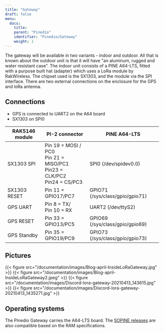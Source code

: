```yaml
---
title: "Gateway"
draft: false
menu:
  docs:
    title:
    parent: "Pinedio"
    identifier: "Pinedio/Gateway"
    weight: 1
---
```


The gateway will be available in two variants - indoor and outdoor. All that is known about the outdoor unit is that it will have "an aluminum, rugged and water resistant case".
The indoor unit consists of a PINE A64-LTS, fitted with a purpose built hat (adapter) which uses a LoRa module by RakWireless. The chipset used is the SX1303, and the module via the SPI interface. There are two external connections on the enclosure for the GPS and loRa antenna.

## Connections

* GPS is connected to UART2 on the A64 board
* SX1303 on SPI0

| RAK5146 module | PI-2 connector | PINE A64-LTS |
| --- | --- | --- |
| SX1303 SPI | Pin 19 = MOSI / PC0<br> Pin 21 = MISO/PC1<br> Pin23 = CLK/PC2<br> Pin24 = CS/PC3 | SPI0 (/dev/spidev0.0) |
| SX1303 RESET | Pin 11 = GPIO17/PC7 | GPIO71 (/sys/class/gpio/gpio71) |
| GPS UART | Pin 8 = TX/<br> Pin 10 = RX | UART2 (/dev/ttyS2) |
| GPS RESET | Pin 33 = GPIO13/PC5 | GPIO69 (/sys/class/gpio/gpio69) |
| GPS Standby | Pin 35 = GPIO19/PC9 | GPIO73 (/sys/class/gpio/gpio73) |

## Pictures

{{< figure src="/documentation/images/Blog-april-InsideLoRaGateway.jpg" >}}
{{< figure src="/documentation/images/Blog-april-InsideLoRaGateway2.jpeg" >}}
{{< figure src="/documentation/images/Discord-lora-gateway-20210413_143615.jpg" >}}
{{< figure src="/documentation/images/Discord-lora-gateway-20210413_1435271.jpg" >}}

## Operating systems

The Pinedio Gateway carries the A64-LTS board. The [SOPINE releases](/documentation/SOPINE/Software) are also compatible based on the RAM specifications.
